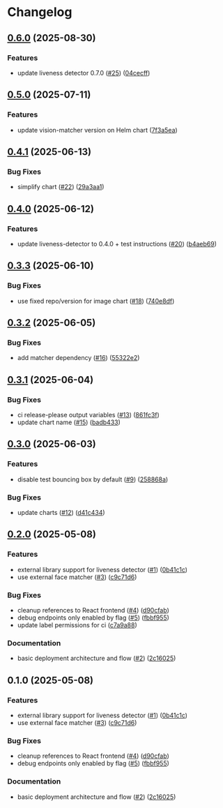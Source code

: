 # Changelog

## [0.6.0](https://github.com/2060-io/vision-service/compare/v0.5.0...v0.6.0) (2025-08-30)


### Features

* update liveness detector 0.7.0 ([#25](https://github.com/2060-io/vision-service/issues/25)) ([04cecff](https://github.com/2060-io/vision-service/commit/04cecff0bb6bb506a2b8747b92b82aa512d8b045))

## [0.5.0](https://github.com/2060-io/vision-service/compare/v0.4.1...v0.5.0) (2025-07-11)


### Features

* update vision-matcher version on Helm chart ([7f3a5ea](https://github.com/2060-io/vision-service/commit/7f3a5eafa0388e981d3b752185c038ecfa48523d))

## [0.4.1](https://github.com/2060-io/vision-service/compare/v0.4.0...v0.4.1) (2025-06-13)


### Bug Fixes

* simplify chart ([#22](https://github.com/2060-io/vision-service/issues/22)) ([29a3aa1](https://github.com/2060-io/vision-service/commit/29a3aa18d659e588521379974b99f8d6a9ffc61e))

## [0.4.0](https://github.com/2060-io/vision-service/compare/v0.3.3...v0.4.0) (2025-06-12)


### Features

* update liveness-detector to 0.4.0 + test instructions ([#20](https://github.com/2060-io/vision-service/issues/20)) ([b4aeb69](https://github.com/2060-io/vision-service/commit/b4aeb69c13cecf58a7810124228bbf9a0e67dc42))

## [0.3.3](https://github.com/2060-io/vision-service/compare/v0.3.2...v0.3.3) (2025-06-10)


### Bug Fixes

* use fixed repo/version for image chart ([#18](https://github.com/2060-io/vision-service/issues/18)) ([740e8df](https://github.com/2060-io/vision-service/commit/740e8dfff3f98a7b6cca240df97bf6b667802fee))

## [0.3.2](https://github.com/2060-io/vision-service/compare/v0.3.1...v0.3.2) (2025-06-05)


### Bug Fixes

* add matcher dependency ([#16](https://github.com/2060-io/vision-service/issues/16)) ([55322e2](https://github.com/2060-io/vision-service/commit/55322e2e672373844741dc4cb1441c1be9bbcecc))

## [0.3.1](https://github.com/2060-io/vision-service/compare/v0.3.0...v0.3.1) (2025-06-04)


### Bug Fixes

* ci release-please output variables ([#13](https://github.com/2060-io/vision-service/issues/13)) ([861fc3f](https://github.com/2060-io/vision-service/commit/861fc3f1575bfba439e4cf807e963397ac33ce3a))
* update chart name ([#15](https://github.com/2060-io/vision-service/issues/15)) ([badb433](https://github.com/2060-io/vision-service/commit/badb4339550974eab43491585e045bd8bd73a197))

## [0.3.0](https://github.com/2060-io/vision-service/compare/v0.2.0...v0.3.0) (2025-06-03)


### Features

* disable test bouncing box by default  ([#9](https://github.com/2060-io/vision-service/issues/9)) ([258868a](https://github.com/2060-io/vision-service/commit/258868a89dbb1ce5d96acb43d3ead475095061a5))


### Bug Fixes

* update charts ([#12](https://github.com/2060-io/vision-service/issues/12)) ([d41c434](https://github.com/2060-io/vision-service/commit/d41c4341e388485d01fb7943a58f3d02066a63bf))

## [0.2.0](https://github.com/2060-io/vision-service/compare/v0.1.0...v0.2.0) (2025-05-08)


### Features

* external library support for liveness detector ([#1](https://github.com/2060-io/vision-service/issues/1)) ([0b41c1c](https://github.com/2060-io/vision-service/commit/0b41c1c1752c8e353ea269632505d884b13494ed))
* use external face matcher ([#3](https://github.com/2060-io/vision-service/issues/3)) ([c9c71d6](https://github.com/2060-io/vision-service/commit/c9c71d6e7622b4a5f69b8cb34a4b59d5dbe96a0f))


### Bug Fixes

* cleanup references to React frontend ([#4](https://github.com/2060-io/vision-service/issues/4)) ([d90cfab](https://github.com/2060-io/vision-service/commit/d90cfab6974ace4d8f0e591cf6e2518a1a37498c))
* debug endpoints only enabled by flag ([#5](https://github.com/2060-io/vision-service/issues/5)) ([fbbf955](https://github.com/2060-io/vision-service/commit/fbbf9555e1c88c6e27a78338405bb4ef520e32f0))
* update label permissions for ci ([c7a9a88](https://github.com/2060-io/vision-service/commit/c7a9a882ce868fe49c65be74998a848581950acf))


### Documentation

* basic deployment architecture and flow ([#2](https://github.com/2060-io/vision-service/issues/2)) ([2c16025](https://github.com/2060-io/vision-service/commit/2c16025f559e39d4ca701a184fc50a0c04afa11f))

## 0.1.0 (2025-05-08)


### Features

* external library support for liveness detector ([#1](https://github.com/2060-io/vision-service/issues/1)) ([0b41c1c](https://github.com/2060-io/vision-service/commit/0b41c1c1752c8e353ea269632505d884b13494ed))
* use external face matcher ([#3](https://github.com/2060-io/vision-service/issues/3)) ([c9c71d6](https://github.com/2060-io/vision-service/commit/c9c71d6e7622b4a5f69b8cb34a4b59d5dbe96a0f))


### Bug Fixes

* cleanup references to React frontend ([#4](https://github.com/2060-io/vision-service/issues/4)) ([d90cfab](https://github.com/2060-io/vision-service/commit/d90cfab6974ace4d8f0e591cf6e2518a1a37498c))
* debug endpoints only enabled by flag ([#5](https://github.com/2060-io/vision-service/issues/5)) ([fbbf955](https://github.com/2060-io/vision-service/commit/fbbf9555e1c88c6e27a78338405bb4ef520e32f0))


### Documentation

* basic deployment architecture and flow ([#2](https://github.com/2060-io/vision-service/issues/2)) ([2c16025](https://github.com/2060-io/vision-service/commit/2c16025f559e39d4ca701a184fc50a0c04afa11f))
